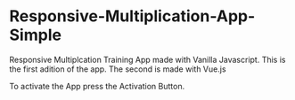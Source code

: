 # Responsive-Multiplication-App-Simple
Responsive Multiplcation Training App made with Vanilla Javascript. This is the first adition of the app. The second is made with Vue.js

To activate the App press the Activation Button.
